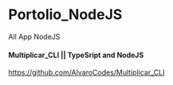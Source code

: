 # Portolio_NodeJS
All App NodeJS

#### Multiplicar_CLI || TypeSript and NodeJS
https://github.com/AlvaroCodes/Multiplicar_CLI
